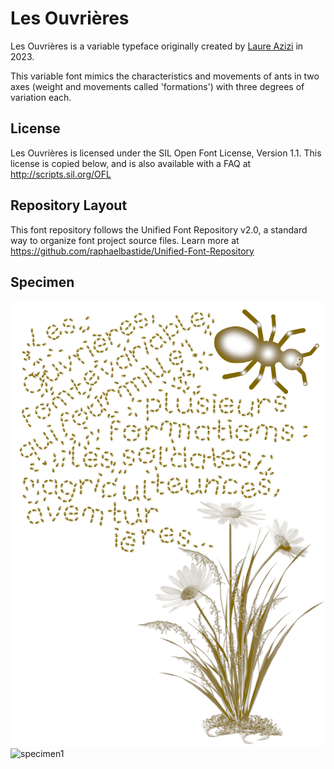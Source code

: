 # Les Ouvrières

Les Ouvrières is a variable typeface originally created by [Laure Azizi](http://www.laureazizi.fr/) in 2023.

This variable font mimics the characteristics and movements of ants in two axes (weight and movements called 'formations') with three degrees of variation each.

## License

Les Ouvrières is licensed under the SIL Open Font License, Version 1.1.
This license is copied below, and is also available with a FAQ at
http://scripts.sil.org/OFL

## Repository Layout

This font repository follows the Unified Font Repository v2.0,
a standard way to organize font project source files. Learn more at
https://github.com/raphaelbastide/Unified-Font-Repository


## Specimen

![specimen1](documentation/2.specimen.formations.jpg)
![specimen1](documentation/4.specimen.inventaire.jpg)

